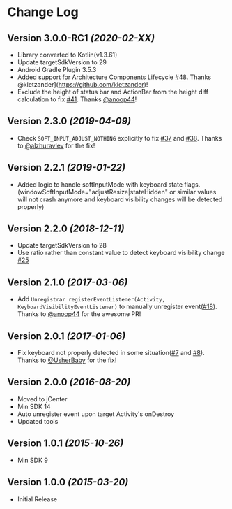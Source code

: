 Change Log
==========

Version 3.0.0-RC1 *(2020-02-XX)*
----------------------------

- Library converted to Kotlin(v1.3.61)
- Update targetSdkVersion to 29
- Android Gradle Plugin 3.5.3
- Added support for Architecture Components Lifecycle [#48](https://github.com/yshrsmz/KeyboardVisibilityEvent/issues/48). Thanks @kletzander](https://github.com/kletzander)!
- Exclude the height of status bar and ActionBar from the height diff calculation to fix [#41](https://github.com/yshrsmz/KeyboardVisibilityEvent/issues/41). Thanks [@anoop44](https://github.com/anoop44)!


Version 2.3.0 *(2019-04-09)*
----------------------------

- Check `SOFT_INPUT_ADJUST_NOTHING` explicitly to fix [#37](https://github.com/yshrsmz/KeyboardVisibilityEvent/issues/37) and [#38](https://github.com/yshrsmz/KeyboardVisibilityEvent/issues/38). Thanks to [@alzhuravlev](https://github.com/alzhuravlev) for the fix!


Version 2.2.1 *(2019-01-22)*
----------------------------

- Added logic to handle softInputMode with keyboard state flags. (windowSoftInputMode="adjustResize|stateHidden" or similar values will not crash anymore and keyboard visibility changes will be detected properly)


Version 2.2.0 *(2018-12-11)*
----------------------------

- Update targetSdkVersion to 28
- Use ratio rather than constant value to detect keyboard visibility change [#25](https://github.com/yshrsmz/KeyboardVisibilityEvent/issues/25)


Version 2.1.0 *(2017-03-06)*
----------------------------

- Add `Unregistrar registerEventListener(Activity, KeyboardVisibilityEventListener)` to manually unregister event([#18](https://github.com/yshrsmz/KeyboardVisibilityEvent/pull/18)). Thanks to [@anoop44](https://github.com/anoop44) for the awesome PR!


Version 2.0.1 *(2017-01-06)*
----------------------------

- Fix keyboard not properly detected in some situation([#7](https://github.com/yshrsmz/KeyboardVisibilityEvent/issues/7) and [#8](https://github.com/yshrsmz/KeyboardVisibilityEvent/issues/8)). Thanks to [@UsherBaby](https://github.com/UsherBaby) for the fix!

Version 2.0.0 *(2016-08-20)*
----------------------------

- Moved to jCenter
- Min SDK 14
- Auto unregister event upon target Activity's onDestroy
- Updated tools


Version 1.0.1 *(2015-10-26)*
----------------------------

- Min SDK 9



Version 1.0.0 *(2015-03-20)*
----------------------------

- Initial Release

